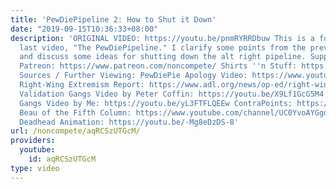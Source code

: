 ```yaml
---
title: 'PewDiePipeline 2: How to Shut it Down'
date: "2019-09-15T10:36:33+08:00"
description: 'ORIGINAL VIDEO: https://youtu.be/pnmRYRRDbuw This is a followup to my
  last video, "The PewDiePipeline." I clarify some points from the previous video
  and discuss some ideas for shutting down the alt right pipeline. Support Non-Compete:
  Patreon: https://www.patreon.com/noncompete/ Shirts ''n Stuff: https://www.non-compete.com/stuff/
  Sources / Further Viewing: PewDiePie Apology Video: https://www.youtube.com/watch?v=ph8M_8sVOEA
  Right-Wing Extremism Report: https://www.adl.org/news/op-ed/right-wing-extremist-violence-is-our-biggest-threat-the-numbers-dont-lie
  Validation Gangs Video by Peter Coffin: https://youtu.be/X9Lf1GcG5M4 Validation
  Gangs Video by Me: https://youtu.be/yL3FTFLQEEw ContraPoints: https://www.youtube.com/channel/UCNvsIonJdJ5E4EXMa65VYpA
  Beau of the Fifth Column: https://www.youtube.com/channel/UC0YvoAYGgdOfySQSLcxtu1w
  Deadhead Animation: https://youtu.be/-Mg8eDzDS-8'
url: /noncompete/aqRCSzUTGcM/
providers:
  youtube:
    id: aqRCSzUTGcM
type: video
---
```

